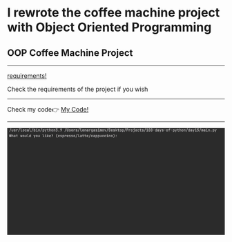 # I rewrote the coffee machine project with Object Oriented Programming
<h2> OOP Coffee Machine Project</h2>
<hr>
<a href='https://github.com/BAVI-BOOP/100-days-of-python/blob/main/day16/Coffee%20Machine%20Program%20Requirements.pdf'>requirements!</a>
<p>Check the requirements of the project if you wish</p>
<hr>
<span>Check my code👉 <span><a href='https://replit.com/@AhmetAydin3/day16?v=1'>My Code!</a>
<hr>
<img src='coffee_machine.gif' alt=coffee_machine>
